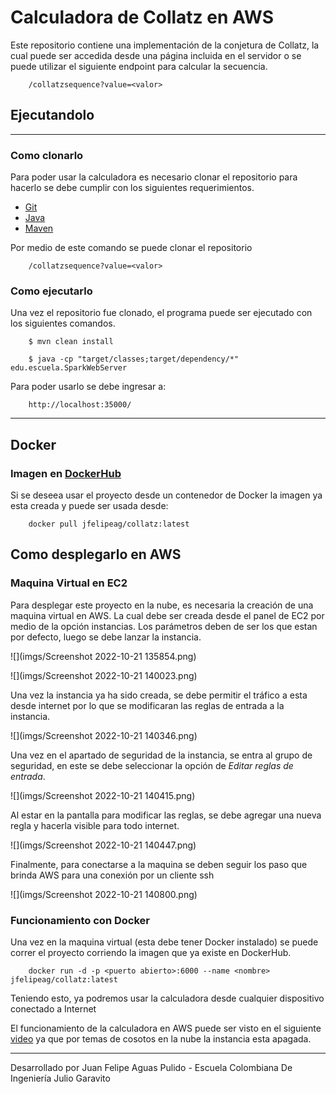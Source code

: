 # Calculadora de Collatz en AWS

Este repositorio contiene una implementación de la conjetura de Collatz,
la cual puede ser accedida desde una página incluida en el servidor o se 
puede utilizar el siguiente endpoint para calcular la secuencia.

````url
    /collatzsequence?value=<valor>
````

## Ejecutandolo

---

### Como clonarlo
Para poder usar la calculadora es necesario clonar el repositorio para hacerlo
se debe cumplir con los siguientes requerimientos.

- [Git](https://git-scm.com/)
- [Java](https://www.java.com/es/)
- [Maven](https://maven.apache.org/download.cgi)

Por medio de este comando se puede clonar el repositorio

````url
    /collatzsequence?value=<valor>
````

### Como ejecutarlo

Una vez el repositorio fue clonado, el programa puede ser ejecutado con
los siguientes comandos.

````
    $ mvn clean install
    
    $ java -cp "target/classes;target/dependency/*" edu.escuela.SparkWebServer
````

Para poder usarlo se debe ingresar a:

````url
    http://localhost:35000/
````

---

## Docker

### Imagen en [DockerHub](https://hub.docker.com/)

Si se deseea usar el proyecto desde un contenedor de Docker la imagen ya esta creada y puede ser usada desde:

````url
    docker pull jfelipeag/collatz:latest
````


## Como desplegarlo en AWS

### Maquina Virtual en EC2

Para desplegar este proyecto en la nube, es necesaria la creación de una maquina virtual en AWS.
La cual debe ser creada desde el panel de EC2 por medio de la opción instancias.
Los parámetros deben de ser los que estan por defecto, luego se debe lanzar la instancia.

![](imgs/Screenshot 2022-10-21 135854.png)

![](imgs/Screenshot 2022-10-21 140023.png)

Una vez la instancia ya ha sido creada, se debe permitir el tráfico a esta desde internet por lo que se
modificaran las reglas de entrada a la instancia.

![](imgs/Screenshot 2022-10-21 140346.png)

Una vez en el apartado de seguridad de la instancia, se entra al grupo de seguridad, en este se debe seleccionar
la opción de *Editar reglas de entrada*.

![](imgs/Screenshot 2022-10-21 140415.png)


Al estar en la pantalla para modificar las reglas, se debe agregar una nueva regla y
hacerla visible para todo internet.

![](imgs/Screenshot 2022-10-21 140447.png)

Finalmente, para conectarse a la maquina se deben seguir los paso que
brinda AWS para una conexión por un cliente ssh

![](imgs/Screenshot 2022-10-21 140800.png)

### Funcionamiento con Docker

Una vez en la maquina virtual (esta debe tener Docker instalado) se puede correr
el proyecto corriendo la imagen que ya existe en DockerHub.

````docker
    docker run -d -p <puerto abierto>:6000 --name <nombre> jfelipeag/collatz:latest    
````

Teniendo esto, ya podremos usar la calculadora desde cualquier dispositivo conectado a Internet

El funcionamiento de la calculadora en AWS puede ser visto en el siguiente [video](https://youtu.be/SxpogbDV5GY)
ya que por temas de cosotos en la nube la instancia esta apagada.

---

Desarrollado por Juan Felipe Aguas Pulido - Escuela Colombiana De Ingeniería Julio Garavito